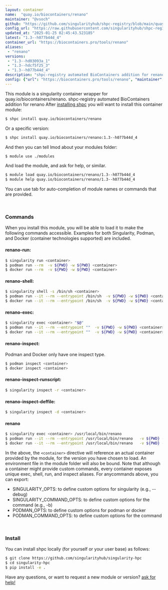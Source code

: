 ```yaml
---
layout: container
name:  "quay.io/biocontainers/renano"
maintainer: "@vsoch"
github: "https://github.com/singularityhub/shpc-registry/blob/main/quay.io/biocontainers/renano/container.yaml"
config_url: "https://raw.githubusercontent.com/singularityhub/shpc-registry/main/quay.io/biocontainers/renano/container.yaml"
updated_at: "2025-01-25 02:45:43.523185"
latest: "1.3--h077b44d_4"
container_url: "https://biocontainers.pro/tools/renano"
aliases:
 - "renano"
versions:
 - "1.3--hd03093a_1"
 - "1.3--hdcf5f25_3"
 - "1.3--h077b44d_4"
description: "shpc-registry automated BioContainers addition for renano"
config: {"url": "https://biocontainers.pro/tools/renano", "maintainer": "@vsoch", "description": "shpc-registry automated BioContainers addition for renano", "latest": {"1.3--h077b44d_4": "sha256:00ccb1741ca49e1a087a6a5c475ed76b13eab7bd0ff310a9a3f43d82a0df76a4"}, "tags": {"1.3--hd03093a_1": "sha256:92b1f6e590c7bfe279cde04a8f3a3017e81a14e8fae5cea38586b4366a3f1027", "1.3--hdcf5f25_3": "sha256:ae335a498fe3c1e8f471d8fa037a3ff61e9ca5698816b5d91d9fb054961a6906", "1.3--h077b44d_4": "sha256:00ccb1741ca49e1a087a6a5c475ed76b13eab7bd0ff310a9a3f43d82a0df76a4"}, "docker": "quay.io/biocontainers/renano", "aliases": {"renano": "/usr/local/bin/renano"}}
---
```


This module is a singularity container wrapper for quay.io/biocontainers/renano.
shpc-registry automated BioContainers addition for renano
After [installing shpc](#install) you will want to install this container module:


```bash
$ shpc install quay.io/biocontainers/renano
```

Or a specific version:

```bash
$ shpc install quay.io/biocontainers/renano:1.3--h077b44d_4
```

And then you can tell lmod about your modules folder:

```bash
$ module use ./modules
```

And load the module, and ask for help, or similar.

```bash
$ module load quay.io/biocontainers/renano/1.3--h077b44d_4
$ module help quay.io/biocontainers/renano/1.3--h077b44d_4
```

You can use tab for auto-completion of module names or commands that are provided.

<br>

### Commands

When you install this module, you will be able to load it to make the following commands accessible.
Examples for both Singularity, Podman, and Docker (container technologies supported) are included.

#### renano-run:

```bash
$ singularity run <container>
$ podman run --rm  -v ${PWD} -w ${PWD} <container>
$ docker run --rm  -v ${PWD} -w ${PWD} <container>
```

#### renano-shell:

```bash
$ singularity shell -s /bin/sh <container>
$ podman run --it --rm --entrypoint /bin/sh  -v ${PWD} -w ${PWD} <container>
$ docker run --it --rm --entrypoint /bin/sh  -v ${PWD} -w ${PWD} <container>
```

#### renano-exec:

```bash
$ singularity exec <container> "$@"
$ podman run --it --rm --entrypoint ""  -v ${PWD} -w ${PWD} <container> "$@"
$ docker run --it --rm --entrypoint ""  -v ${PWD} -w ${PWD} <container> "$@"
```

#### renano-inspect:

Podman and Docker only have one inspect type.

```bash
$ podman inspect <container>
$ docker inspect <container>
```

#### renano-inspect-runscript:

```bash
$ singularity inspect -r <container>
```

#### renano-inspect-deffile:

```bash
$ singularity inspect -d <container>
```


#### renano

```bash
$ singularity exec <container> /usr/local/bin/renano
$ podman run --it --rm --entrypoint /usr/local/bin/renano   -v ${PWD} -w ${PWD} <container> -c " $@"
$ docker run --it --rm --entrypoint /usr/local/bin/renano   -v ${PWD} -w ${PWD} <container> -c " $@"
```



In the above, the `<container>` directive will reference an actual container provided
by the module, for the version you have chosen to load. An environment file in the
module folder will also be bound. Note that although a container
might provide custom commands, every container exposes unique exec, shell, run, and
inspect aliases. For anycommands above, you can export:

 - SINGULARITY_OPTS: to define custom options for singularity (e.g., --debug)
 - SINGULARITY_COMMAND_OPTS: to define custom options for the command (e.g., -b)
 - PODMAN_OPTS: to define custom options for podman or docker
 - PODMAN_COMMAND_OPTS: to define custom options for the command

<br>

### Install

You can install shpc locally (for yourself or your user base) as follows:

```bash
$ git clone https://github.com/singularityhub/singularity-hpc
$ cd singularity-hpc
$ pip install -e .
```

Have any questions, or want to request a new module or version? [ask for help!](https://github.com/singularityhub/singularity-hpc/issues)
